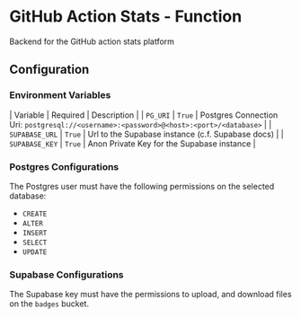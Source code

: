 # GitHub Action Stats - Function

Backend for the GitHub action stats platform

## Configuration

### Environment Variables

| Variable | Required | Description |
| `PG_URI` | `True` | Postgres Connection Uri: `postgresql://<username>:<password>@<host>:<port>/<database>` |
| `SUPABASE_URL` | `True` | Url to the Supabase instance (c.f. Supabase docs) |
| `SUPABASE_KEY` | `True` | Anon Private Key for the Supabase instance |

### Postgres Configurations

The Postgres user must have the following permissions on the selected database:

- `CREATE`
- `ALTER`
- `INSERT`
- `SELECT`
- `UPDATE`

### Supabase Configurations

The Supabase key must have the permissions to upload, and download files on the `badges` bucket.
